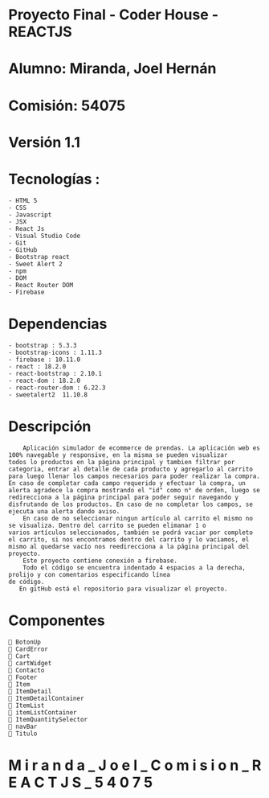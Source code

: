 # Proyecto Final - Coder House - REACTJS

# Alumno: Miranda, Joel Hernán

# Comisión: 54075

# Versión 1.1

# Tecnologías :

    - HTML 5
    - CSS
    - Javascript
    - JSX
    - React Js
    - Visual Studio Code
    - Git
    - GitHub
    - Bootstrap react
    - Sweet Alert 2
    - npm
    - DOM
    - React Router DOM
    - Firebase

# Dependencias

    - bootstrap : 5.3.3
    - bootstrap-icons : 1.11.3
    - firebase : 10.11.0
    - react : 18.2.0
    - react-bootstrap : 2.10.1
    - react-dom : 18.2.0
    - react-router-dom : 6.22.3
    - sweetalert2  11.10.8

# Descripción

        Aplicación simulador de ecommerce de prendas. La aplicación web es 100% navegable y responsive, en la misma se pueden visualizar
    todos lo productos en la página principal y tambien filtrar por categoria, entrar al detalle de cada producto y agregarlo al carrito para luego llenar los campos necesarios para poder realizar la compra. En caso de completar cada campo requerido y efectuar la compra, un alerta agradece la compra mostrando el "id" como n° de orden, luego se redirecciona a la página principal para poder seguir navegando y disfrutando de los productos. En caso de no completar los campos, se ejecuta una alerta dando aviso.
        En caso de no seleccionar ningun artículo al carrito el mismo no se visualiza. Dentro del carrito se pueden elimanar 1 o
    varios artículos seleccionados, también se podrá vaciar por completo el carrito, si nos encontramos dentro del carrito y lo vaciamos, el mismo al quedarse vacío nos reedirecciona a la página principal del proyecto.
        Este proyecto contiene conexión a firebase.
        Todo el código se encuentra indentado 4 espacios a la derecha, prolijo y con comentarios especificando línea
    de código.
       En gitHub está el repositorio para visualizar el proyecto.

# Componentes

    📂 BotonUp
    📂 CardError
    📂 Cart
    📂 cartWidget
    📂 Contacto
    📂 Footer
    📂 Item
    📂 ItemDetail
    📂 ItemDetailContainer
    📂 ItemList
    📂 itemListContainer
    📂 ItemQuantitySelector
    📂 navBar
    📂 Titulo

# M i r a n d a _ J o e l _ C o m i s i o n _ R E A C T J S _ 5 4 0 7 5
